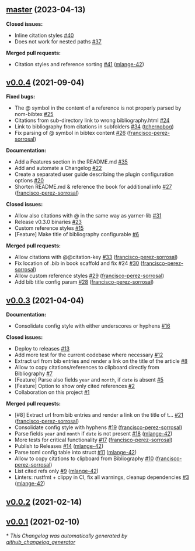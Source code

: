 #

## [master](https://github.com/francisco-perez-sorrosal/mdbook-bib/tree/master) (2023-04-13)

**Closed issues:**

- Inline citation styles [\#40](https://github.com/francisco-perez-sorrosal/mdbook-bib/issues/40)
- Does not work for nested paths [\#37](https://github.com/francisco-perez-sorrosal/mdbook-bib/issues/37)

**Merged pull requests:**

- Citation styles and reference sorting [\#41](https://github.com/francisco-perez-sorrosal/mdbook-bib/pull/41) ([mlange-42](https://github.com/mlange-42))

## [v0.0.4](https://github.com/francisco-perez-sorrosal/mdbook-bib/tree/v0.0.4) (2021-09-04)

**Fixed bugs:**

- The @ symbol in the content of a reference is not properly parsed by nom-bibtex [\#25](https://github.com/francisco-perez-sorrosal/mdbook-bib/issues/25)
- Citations from sub-directory link to wrong bibliography.html [\#24](https://github.com/francisco-perez-sorrosal/mdbook-bib/issues/24)
- Link to bibliography from citations in subfolders [\#34](https://github.com/francisco-perez-sorrosal/mdbook-bib/pull/34) ([tchernobog](https://github.com/tchernobog))
- Fix parsing of @ symbol in bibtex content [\#26](https://github.com/francisco-perez-sorrosal/mdbook-bib/pull/26) ([francisco-perez-sorrosal](https://github.com/francisco-perez-sorrosal))

**Documentation:**

- Add a Features section in the README.md [\#35](https://github.com/francisco-perez-sorrosal/mdbook-bib/issues/35)
- Add and automate a Changelog [\#22](https://github.com/francisco-perez-sorrosal/mdbook-bib/issues/22)
- Create a separated user guide describing the plugin configuration options [\#20](https://github.com/francisco-perez-sorrosal/mdbook-bib/issues/20)
- Shorten README.md & reference the book for additional info [\#27](https://github.com/francisco-perez-sorrosal/mdbook-bib/pull/27) ([francisco-perez-sorrosal](https://github.com/francisco-perez-sorrosal))

**Closed issues:**

- Allow also citations with @ in the same way as yarner-lib [\#31](https://github.com/francisco-perez-sorrosal/mdbook-bib/issues/31)
- Release v0.3.0 binaries [\#23](https://github.com/francisco-perez-sorrosal/mdbook-bib/issues/23)
- Custom reference styles [\#15](https://github.com/francisco-perez-sorrosal/mdbook-bib/issues/15)
- \[Feature\] Make title of bibliography configurable [\#6](https://github.com/francisco-perez-sorrosal/mdbook-bib/issues/6)

**Merged pull requests:**

- Allow citations with @@citation-key [\#33](https://github.com/francisco-perez-sorrosal/mdbook-bib/pull/33) ([francisco-perez-sorrosal](https://github.com/francisco-perez-sorrosal))
- Fix location of .bib in book scaffold and fix \#24 [\#30](https://github.com/francisco-perez-sorrosal/mdbook-bib/pull/30) ([francisco-perez-sorrosal](https://github.com/francisco-perez-sorrosal))
- Allow custom reference styles [\#29](https://github.com/francisco-perez-sorrosal/mdbook-bib/pull/29) ([francisco-perez-sorrosal](https://github.com/francisco-perez-sorrosal))
- Add bib title config param [\#28](https://github.com/francisco-perez-sorrosal/mdbook-bib/pull/28) ([francisco-perez-sorrosal](https://github.com/francisco-perez-sorrosal))

## [v0.0.3](https://github.com/francisco-perez-sorrosal/mdbook-bib/tree/v0.0.3) (2021-04-04)

**Documentation:**

- Consolidate config style with either underscores or hyphens [\#16](https://github.com/francisco-perez-sorrosal/mdbook-bib/issues/16)

**Closed issues:**

- Deploy to releases [\#13](https://github.com/francisco-perez-sorrosal/mdbook-bib/issues/13)
- Add more test for the current codebase where necessary [\#12](https://github.com/francisco-perez-sorrosal/mdbook-bib/issues/12)
- Extract url from bib entries and render a link on the title of the article [\#8](https://github.com/francisco-perez-sorrosal/mdbook-bib/issues/8)
- Allow to copy citations/references to clipboard directly from Bibliography [\#7](https://github.com/francisco-perez-sorrosal/mdbook-bib/issues/7)
- \[Feature\] Parse also fields `year` and `month`, if `date` is absent [\#5](https://github.com/francisco-perez-sorrosal/mdbook-bib/issues/5)
- \[Feature\] Option to show only cited references [\#2](https://github.com/francisco-perez-sorrosal/mdbook-bib/issues/2)
- Collaboration on this project [\#1](https://github.com/francisco-perez-sorrosal/mdbook-bib/issues/1)

**Merged pull requests:**

- \[\#8\] Extract url from bib entries and render a link on the title of t… [\#21](https://github.com/francisco-perez-sorrosal/mdbook-bib/pull/21) ([francisco-perez-sorrosal](https://github.com/francisco-perez-sorrosal))
- Consolidate config style with hyphens [\#19](https://github.com/francisco-perez-sorrosal/mdbook-bib/pull/19) ([francisco-perez-sorrosal](https://github.com/francisco-perez-sorrosal))
- Parse fields `year` and `month` if `date` is not present [\#18](https://github.com/francisco-perez-sorrosal/mdbook-bib/pull/18) ([mlange-42](https://github.com/mlange-42))
- More tests for critical functionality [\#17](https://github.com/francisco-perez-sorrosal/mdbook-bib/pull/17) ([francisco-perez-sorrosal](https://github.com/francisco-perez-sorrosal))
- Publish to Releases [\#14](https://github.com/francisco-perez-sorrosal/mdbook-bib/pull/14) ([mlange-42](https://github.com/mlange-42))
- Parse toml config table into struct [\#11](https://github.com/francisco-perez-sorrosal/mdbook-bib/pull/11) ([mlange-42](https://github.com/mlange-42))
- Allow to copy citations to clipboard from Bibliography [\#10](https://github.com/francisco-perez-sorrosal/mdbook-bib/pull/10) ([francisco-perez-sorrosal](https://github.com/francisco-perez-sorrosal))
- List cited refs only [\#9](https://github.com/francisco-perez-sorrosal/mdbook-bib/pull/9) ([mlange-42](https://github.com/mlange-42))
- Linters: rustfmt + clippy in CI, fix all warnings, cleanup dependencies [\#3](https://github.com/francisco-perez-sorrosal/mdbook-bib/pull/3) ([mlange-42](https://github.com/mlange-42))

## [v0.0.2](https://github.com/francisco-perez-sorrosal/mdbook-bib/tree/v0.0.2) (2021-02-14)

## [v0.0.1](https://github.com/francisco-perez-sorrosal/mdbook-bib/tree/v0.0.1) (2021-02-10)



\* *This Changelog was automatically generated by [github_changelog_generator](https://github.com/github-changelog-generator/github-changelog-generator)*
